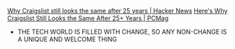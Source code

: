 
[Why Craigslist still looks the same after 25 years | Hacker News](https://news.ycombinator.com/item?id=32862803)
[Here's Why Craigslist Still Looks the Same After 25+ Years | PCMag](https://www.pcmag.com/news/heres-why-craigslist-still-looks-the-same-after-25-plus-years)
- THE TECH WORLD IS FILLED WITH CHANGE, SO ANY NON-CHANGE IS A UNIQUE AND WELCOME THING
